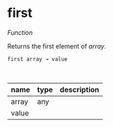 # first

_Function_

Returns the first element of _array_.

<pre><code>first array &rarr; value</code></pre>
<br>

| name | type | description |
|------|------|-------------|
|array|any||
|value|||


